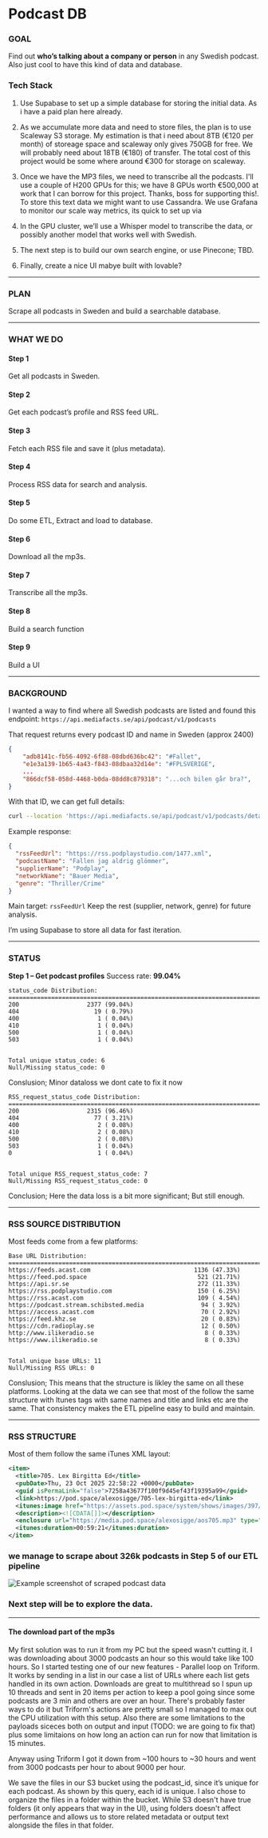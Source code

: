 
# Podcast DB

### GOAL

Find out **who’s talking about a company or person** in any Swedish podcast. Also just cool to have this kind of data and database.


### Tech Stack

1. Use Supabase to set up a simple database for storing the initial data. As i have a paid plan here already.

2. As we accumulate more data and need to store files, the plan is to use Scaleway S3 storage. My estimation is that i need about 8TB (€120 per month) of storeage space and scaleway only gives 750GB for free. We will probably need about 18TB (€180) of transfer. The total cost of this project would be some where around €300 for storage on scaleway.

3. Once we have the MP3 files, we need to transcribe all the podcasts. I'll use a couple of H200 GPUs for this; we have 8 GPUs worth €500,000 at work that I can borrow for this project. Thanks, boss for supporting this!. To store this text data we might want to use Cassandra. We use Grafana to monitor our scale way metrics, its quick to set up via 

4. In the GPU cluster, we’ll use a Whisper model to transcribe the data, or possibly another model that works well with Swedish.

5. The next step is to build our own search engine, or use Pinecone; TBD.

6. Finally, create a nice UI mabye built with lovable?

---

### PLAN

Scrape all podcasts in Sweden and build a searchable database.

---

### WHAT WE DO

#### Step 1

Get all podcasts in Sweden.

#### Step 2

Get each podcast’s profile and RSS feed URL.

#### Step 3

Fetch each RSS file and save it (plus metadata).

#### Step 4

Process RSS data for search and analysis.


#### Step 5
Do some ETL, Extract and load to database.


#### Step 6 
Download all the mp3s.


#### Step 7
Transcribe all the mp3s.

#### Step 8
Build a search function


#### Step 9
Build a UI

---

### BACKGROUND

I wanted a way to find where all Swedish podcasts are listed and found this endpoint:
`https://api.mediafacts.se/api/podcast/v1/podcasts`

That request returns every podcast ID and name in Sweden (approx 2400)

```json
{
    "adb8141c-fb56-4092-6f88-08dbd636bc42": "#Fallet",
    "e1e3a139-1b65-4a43-f843-08dbaa32d14e": "#FPLSVERIGE",
    ...
    "866dcf58-058d-4468-b0da-08dd8c879318": "...och bilen går bra?",
}
```

With that ID, we can get full details:

```bash
curl --location 'https://api.mediafacts.se/api/podcast/v1/podcasts/details?id=857538db-0c16-4f7d-b053-08dc85405cb3'
```

Example response:

```json
{
  "rssFeedUrl": "https://rss.podplaystudio.com/1477.xml",
  "podcastName": "Fallen jag aldrig glömmer",
  "supplierName": "Podplay",
  "networkName": "Bauer Media",
  "genre": "Thriller/Crime"
}
```

Main target: `rssFeedUrl`
Keep the rest (supplier, network, genre) for future analysis.

I’m using Supabase to store all data for fast iteration.

---

### STATUS

**Step 1 – Get podcast profiles**
Success rate: **99.04%**

```
status_code Distribution:
================================================================================
200                   2377 (99.04%)
404                     19 ( 0.79%)
400                      1 ( 0.04%)
410                      1 ( 0.04%)
500                      1 ( 0.04%)
503                      1 ( 0.04%)


Total unique status_code: 6
Null/Missing status_code: 0
```

Conslusion; Minor dataloss we dont cate to fix it now

```
RSS_request_status_code Distribution:
================================================================================
200                   2315 (96.46%)
404                     77 ( 3.21%)
400                      2 ( 0.08%)
410                      2 ( 0.08%)
500                      2 ( 0.08%)
503                      1 ( 0.04%)
0                        1 ( 0.04%)


Total unique RSS_request_status_code: 7
Null/Missing RSS_request_status_code: 0
```


Conclusion; Here the data loss is a bit more significant; But still enough. 

---

### RSS SOURCE DISTRIBUTION

Most feeds come from a few platforms:

```
Base URL Distribution:
================================================================================
https://feeds.acast.com                             1136 (47.33%)
https://feed.pod.space                               521 (21.71%)
https://api.sr.se                                    272 (11.33%)
https://rss.podplaystudio.com                        150 ( 6.25%)
https://rss.acast.com                                109 ( 4.54%)
https://podcast.stream.schibsted.media                94 ( 3.92%)
https://access.acast.com                              70 ( 2.92%)
https://feed.khz.se                                   20 ( 0.83%)
https://cdn.radioplay.se                              12 ( 0.50%)
http://www.ilikeradio.se                               8 ( 0.33%)
https://www.ilikeradio.se                              8 ( 0.33%)


Total unique base URLs: 11
Null/Missing RSS URLs: 0
```

Conslusion; This means that the structure is likley the same on all these platforms. Looking at the data we can see that most of the follow the same structure with Itunes tags with same names and title and links etc are the same. That consistency makes the ETL pipeline easy to build and maintain.

---

### RSS STRUCTURE

Most of them follow the same iTunes XML layout:

```xml
<item>
  <title>705. Lex Birgitta Ed</title>
  <pubDate>Thu, 23 Oct 2025 22:58:22 +0000</pubDate>
  <guid isPermaLink="false">7258a43677f100f9d45ef43f19395a99</guid>
  <link>https://pod.space/alexosigge/705-lex-birgitta-ed</link>
  <itunes:image href="https://assets.pod.space/system/shows/images/397/fef/88-/large/Alex_och_Sigge.jpg"/>
  <description><![CDATA[]]></description>
  <enclosure url="https://media.pod.space/alexosigge/aos705.mp3" type="audio/mpeg"/>
  <itunes:duration>00:59:21</itunes:duration>
</item>
```


### we manage to scrape about 326k podcasts in Step 5 of our ETL pipeline

![Example screenshot of scraped podcast data](assets/database-supabase.png)


### Next step will be to explore the data.

---

#### The download part of the mp3s

My first solution was to run it from my PC but the speed wasn't cutting it. I was downloading about 3000 podcasts an hour so this would take like 100 hours. So I started testing one of our new features - Parallel loop on Triform. It works by sending in a list in our case a list of URLs where each list  gets handled in its own action. Downloads are great to multithread so I spun up 10 threads and sent in 20 items per action to keep a pool going since some podcasts are 3 min and others are over an hour. There's probably faster ways to do it but Triform's actions are pretty small so I managed to max out the CPU utilization with this setup. Also there are some limitations to the payloads siceces both on output and input (TODO: we are going to fix that) plus some limitaions on how long an action can run for now that limitation is 15 minutes.

Anyway using Triform I got it down from ~100 hours to ~30 hours and went from 3000 podcasts per hour to about 9000 per hour.

We save the files in our S3 bucket using the podcast_id, since it’s unique for each podcast. As shown by this query, each id is unique. I also chose to organize the files in a folder within the bucket. While S3 doesn't have true folders (it only appears that way in the UI), using folders doesn't affect performance and allows us to store related metadata or output text alongside the files in that folder.






